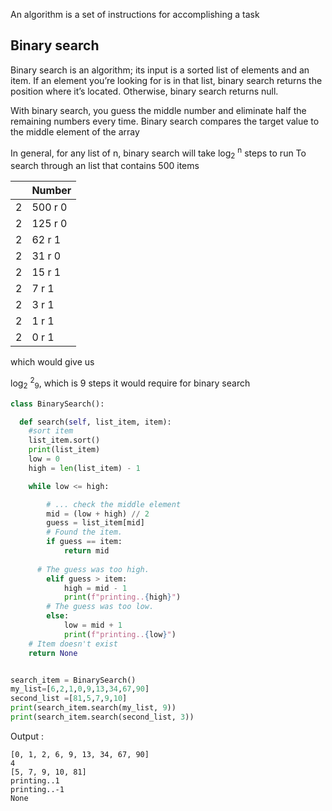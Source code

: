 An algorithm is a set of instructions for accomplishing a task

## Binary search
Binary search is an algorithm; its input is a sorted list of elements and an item.
If an element you’re looking for is in that list, binary search returns the position
where it’s located. Otherwise, binary search returns null.

With binary search, you guess the middle number and eliminate half the
remaining numbers every time.
Binary search compares the target value to the middle element of the array

In general, for any list of n, binary search will take log<sub>2</sub> <sup>n</sup> steps to run 
To search through an list that contains 500 items

|             | Number |
| ----------- | ----------- |
| 2      | 500 r 0      |
| 2      | 125 r 0       |
| 2      | 62 r 1       |
| 2      | 31 r 0        |
| 2      | 15 r 1      |
| 2      | 7 r 1        |
| 2      | 3 r 1       |
| 2      | 1 r 1        |
| 2      | 0 r 1        |

which would give us 

log<sub>2</sub> <sup>2</sup><sub>9</sub>, which is 9 steps it would require for binary search

```python
class BinarySearch():

  def search(self, list_item, item):
    #sort item
    list_item.sort()
    print(list_item)
    low = 0
    high = len(list_item) - 1

    while low <= high:

        # ... check the middle element
        mid = (low + high) // 2
        guess = list_item[mid]
        # Found the item.
        if guess == item:
            return mid
            
      # The guess was too high.
        elif guess > item:
            high = mid - 1
            print(f"printing..{high}")
        # The guess was too low.
        else:
            low = mid + 1
            print(f"printing..{low}")
    # Item doesn't exist
    return None


search_item = BinarySearch()
my_list=[6,2,1,0,9,13,34,67,90]
second_list =[81,5,7,9,10]
print(search_item.search(my_list, 9))
print(search_item.search(second_list, 3))

```
Output :
```shell
[0, 1, 2, 6, 9, 13, 34, 67, 90]
4
[5, 7, 9, 10, 81]
printing..1
printing..-1
None
```
